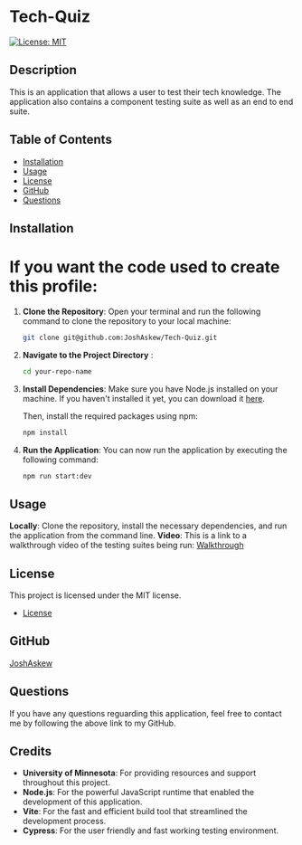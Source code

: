 # Tech-Quiz
[![License: MIT](https://img.shields.io/badge/License-MIT-yellow.svg)](https://opensource.org/licenses/MIT)

## Description
This is an application that allows a user to test their tech knowledge. The application also contains a component testing suite as well as an end to end suite.

## Table of Contents
* [Installation](#installation)
* [Usage](#usage)
* [License](#license)
* [GitHub](#github)
* [Questions](#questions)

## Installation
# If you want the code used to create this profile:
1. **Clone the Repository**:
   Open your terminal and run the following command to clone the repository to your local machine:

   ```bash
   git clone git@github.com:JoshAskew/Tech-Quiz.git 
2. **Navigate to the Project Directory** :

    ```bash
    cd your-repo-name
3. **Install Dependencies**: 
    Make sure you have Node.js installed on your machine. If you haven't installed it yet, you can download it [here](https://nodejs.org/en).

    Then, install the required packages using npm:
    ```bash
    npm install
4. **Run the Application**: 
    You can now run the application by executing the following command:
    ```bash
    npm run start:dev
## Usage
**Locally**: Clone the repository, install the necessary dependencies, and run the application from the command line.
**Video**: This is a link to a walkthrough video of the testing suites being run: [Walkthrough]()

## License
This project is licensed under the MIT license.


* [License](https://opensource.org/license/mit)

## GitHub
[JoshAskew](https://github.com/JoshAskew)

## Questions
If you have any questions reguarding this application, feel free to contact me by following the above link to my GitHub.

## Credits
- **University of Minnesota**: For providing resources and support throughout this project.
- **Node.js**: For the powerful JavaScript runtime that enabled the development of this application.
- **Vite**: For the fast and efficient build tool that streamlined the development process.
- **Cypress**: For the user friendly and fast working testing environment.